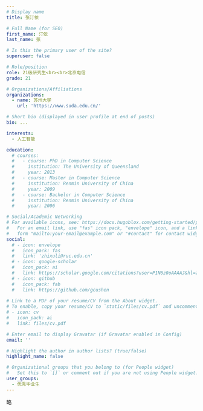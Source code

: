 ```yaml
---
# Display name
title: 张汀依

# Full Name (for SEO)
first_name: 汀依
last_name: 张

# Is this the primary user of the site?
superuser: false

# Role/position
role: 21级研究生<br><br>北京电信
grade: 21

# Organizations/Affiliations
organizations:
  - name: 苏州大学
    url: 'https://www.suda.edu.cn/'

# Short bio (displayed in user profile at end of posts)
bio: ...

interests:
  - 人工智能

education:
  # courses:
  #   - course: PhD in Computer Science
  #     institution: The University of Queensland
  #     year: 2013
  #   - course: Master in Computer Science
  #     institution: Renmin University of China
  #     year: 2009
  #   - course: Bachelor in Computer Science
  #     institution: Renmin University of China
  #     year: 2006

# Social/Academic Networking
# For available icons, see: https://docs.hugoblox.com/getting-started/page-builder/#icons
#   For an email link, use "fas" icon pack, "envelope" icon, and a link in the
#   form "mailto:your-email@example.com" or "#contact" for contact widget.
social:
  # - icon: envelope
  #   icon_pack: fas
  #   link: 'zhixuli@ruc.edu.cn'
  # - icon: google-scholar
  #   icon_pack: ai
  #   link: https://scholar.google.com/citations?user=P1N6z0oAAAAJ&hl=zh-CN&oi=ao
  # - icon: github
  #   icon_pack: fab
  #   link: https://github.com/gcushen
  
# Link to a PDF of your resume/CV from the About widget.
# To enable, copy your resume/CV to `static/files/cv.pdf` and uncomment the lines below.
# - icon: cv
#   icon_pack: ai
#   link: files/cv.pdf

# Enter email to display Gravatar (if Gravatar enabled in Config)
email: ''

# Highlight the author in author lists? (true/false)
highlight_name: false

# Organizational groups that you belong to (for People widget)
#   Set this to `[]` or comment out if you are not using People widget.
user_groups:
  - 优秀毕业生
---
```


略